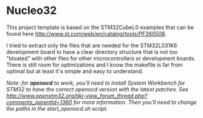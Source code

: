 # Nucleo32
This project template is based on the STM32CubeL0 examples that can be found here http://www.st.com/web/en/catalog/tools/PF260508.

I tried to extract only the files that are needed for the STM32L031K6 development board to have a clear directory structure that is not too "bloated" with other files for other microcontrollers or development boards.
There is still room for optimizations and I know the makefile is far from optimal but at least it's simple and easy to understand. 

*Note: for __openocd__ to work, you'll need to install System Workbench for STM32 to have the correct openocd version with the latest patches. See http://www.openstm32.org/tiki-view_forum_thread.php?comments_parentId=1360 for more information. Then you'll need to change the paths in the start_openocd.sh script.* 
